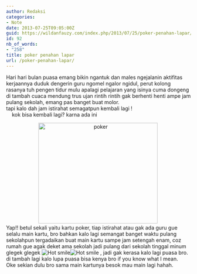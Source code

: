 ```yaml
---
author: Redaksi
categories:
- Note
date: 2013-07-25T09:05:00Z
guid: https://wildanfauzy.com/index.php/2013/07/25/poker-penahan-lapar/
id: 92
nb_of_words:
- "258"
title: poker penahan lapar
url: /poker-penahan-lapar/
---
```


<div dir="ltr" style="text-align:left;">
  Hari hari bulan puasa emang bikin ngantuk dan males ngejalanin aktifitas kerjaannya duduk dengerin guru ngomel ngalor ngidul, perut kolong rasanya tuh pengen tidur mulu apalagi pelajaran yang isinya cuma dongeng di tambah cuaca mendung trus ujan rintih rintih gak berhenti henti ampe jam pulang sekolah, emang pas banget buat molor.<br />tapi kalo dah jam istirahat semagatpun kembali lagi !<br />    kok bisa kembali lagi? karna ada ini </p> 
  
  <div align="center">
    <a href="https://i0.wp.com/lh3.ggpht.com/-CSwTBhdD5EQ/UfDqO0trB1I/AAAAAAAAAxs/QfWW5q560w0/s1600-h/poker%25255B4%25255D.jpg"><img loading="lazy" alt="poker" border="0" height="275" src="https://i2.wp.com/lh5.ggpht.com/-YTtitY7SgN0/UfDqTB-U_pI/AAAAAAAAAx0/DO_QLCa6CzI/poker_thumb%25255B2%25255D.jpg?resize=325%2C275" title="poker" width="325" data-recalc-dims="1" /></a> 
  </div>
  
  <div align="center">
  </div>
  
  <div align="left">
  </div>
  
  <div align="left">
    Yap!! betul sekali yaitu kartu poker, tiap istirahat atau gak ada guru gue selalu main kartu, bro bahkan kalo lagi semangat banget waktu pulang sekolahpun tergadaikan buat main kartu sampe jam setengah enam, coz rumah gue agak deket ama sekolah jadi pulang dari sekolah tinggal minum glegek glegek <img alt="Hot smile" class="wlEmoticon wlEmoticon-hotsmile" src="https://i2.wp.com/lh4.ggpht.com/-dC5rn7Gmr-4/UfDqVGLXS-I/AAAAAAAAAx8/3mEPvtmW7_c/wlEmoticon-hotsmile%25255B2%25255D.png?w=768" title="SASTRA BAJAKAN" data-recalc-dims="1" /><img alt="Hot smile" class="wlEmoticon wlEmoticon-hotsmile" src="https://i2.wp.com/lh4.ggpht.com/-dC5rn7Gmr-4/UfDqVGLXS-I/AAAAAAAAAx8/3mEPvtmW7_c/wlEmoticon-hotsmile%25255B2%25255D.png?w=768" title="SASTRA BAJAKAN" data-recalc-dims="1" /> , jadi gak kerasa kalo lagi puasa bro.
  </div>
  
  <div align="left">
    di tambah lagi kalo lupa puasa bisa kenya bro if you know what I mean.
  </div>
  
  <div align="left">
    Oke sekian dulu bro sama main kartunya besok mau main lagi hahah.
  </div>
</div>